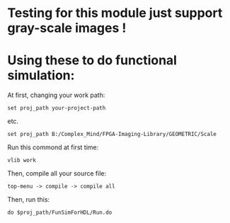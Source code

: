 # Testing for this module just support gray-scale images !  

# Using these to do functional simulation:  

At first, changing your work path:  
    
    set proj_path your-project-path  

etc.  
    
    set proj_path B:/Complex_Mind/FPGA-Imaging-Library/GEOMETRIC/Scale  

Run this commond at first time:

    vlib work  

Then, compile all your source file:  

    top-menu -> compile -> compile all  

Then, run this:

    do $proj_path/FunSimForHDL/Run.do
